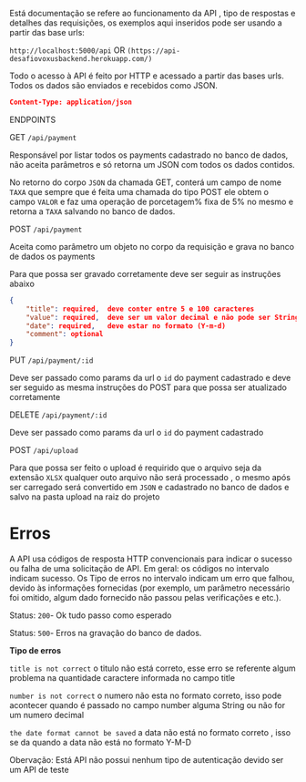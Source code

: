 Está documentação se refere ao funcionamento da API , tipo de respostas e detalhes das requisições, os exemplos aqui inseridos pode ser usando a partir das base urls:

`http://localhost:5000/api`  OR `(https://api-desafiovoxusbackend.herokuapp.com/)`

Todo o acesso à API é feito por HTTP e acessado a partir das bases urls. Todos os dados são enviados e recebidos como JSON.

```json
Content-Type: application/json
```

ENDPOINTS

GET `/api/payment` 

Responsável por listar todos os payments cadastrado no banco de dados, não aceita parâmetros  e só retorna um JSON com todos os dados contidos. 

No retorno do corpo `JSON` da chamada GET, conterá um campo de nome `TAXA` que sempre que é feita uma chamada do tipo POST ele obtem o campo `VALOR` e faz uma operação de porcetagem% fixa de 5% no mesmo e retorna a `TAXA` salvando no banco de dados.


POST `/api/payment` 

Aceita como parâmetro um objeto no corpo da requisição e grava no banco de dados os payments 

Para que possa ser gravado corretamente deve ser seguir as instruções abaixo

```json
{
	"title": required,  deve conter entre 5 e 100 caracteres 
	"value": required,  deve ser um valor decimal e não pode ser String
	"date": required,   deve estar no formato (Y-m-d)
	"comment": optional 
}
```

PUT `/api/payment/:id`

Deve ser passado como params da url o `id`  do payment cadastrado e deve ser seguido as mesma instruções do POST para que possa ser atualizado corretamente

DELETE `/api/payment/:id`

Deve ser passado como params da url o `id`  do payment cadastrado

POST `/api/upload`

Para que possa ser feito o upload é requirido que o arquivo seja da extensão `XLSX` qualquer outo arquivo não será processado , o mesmo após ser carregado será convertido em `JSON` e cadastrado no banco de dados e salvo na pasta upload na raiz do projeto

# **Erros**

A API usa códigos de resposta HTTP convencionais para indicar o sucesso ou falha de uma solicitação de API. Em geral: os códigos no intervalo indicam sucesso. Os Tipo de erros no intervalo indicam um erro que falhou, devido às informações fornecidas (por exemplo, um parâmetro necessário foi omitido, algum dado fornecido não passou pelas verificações e  etc.). 

Status: `200`- Ok tudo passo como esperado

Status: `500`- Erros na gravação do banco de dados.

**Tipo de erros**

`title is not correct`  o titulo não está correto, esse erro se referente algum problema na quantidade caractere  informada no campo title

`number is not correct`  o numero não esta no formato correto, isso pode acontecer quando é passado no campo number alguma String ou não for um numero decimal

`the date format cannot be saved`  a data não está no formato correto , isso se da quando a data não está no formato Y-M-D

Obervação: Está API não possui nenhum tipo de autenticação devido ser um API de teste 


